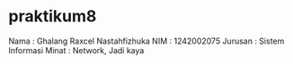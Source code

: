 # praktikum8
Nama : Ghalang Raxcel Nastahfizhuka
NIM : 1242002075
Jurusan : Sistem Informasi
Minat : Network, Jadi kaya
